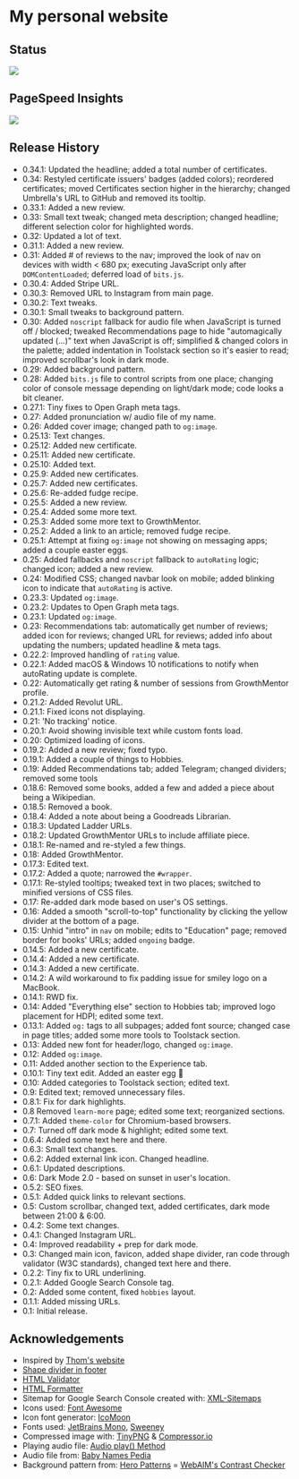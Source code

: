 # My personal website 

## Status 

![](https://img.shields.io/uptimerobot/status/m788095896-cdb18b31195bf8751e8346af)

## PageSpeed Insights

![](https://user-images.githubusercontent.com/6877391/119057749-57f46200-b9cd-11eb-97d8-96664bdd0281.png)

## Release History

- 0.34.1: Updated the headline; added a total number of certificates.
- 0.34: Restyled certificate issuers' badges (added colors); reordered certificates; moved Certificates section higher in the hierarchy; changed Umbrella's URL to GitHub and removed its tooltip.
- 0.33.1: Added a new review.
- 0.33: Small text tweak; changed meta description; changed headline; different selection color for highlighted words.
- 0.32: Updated a lot of text.
- 0.31.1: Added a new review.
- 0.31: Added # of reviews to the nav; improved the look of nav on devices with width < 680 px; executing JavaScript only after `DOMContentLoaded`; deferred load of `bits.js`.
- 0.30.4: Added Stripe URL. 
- 0.30.3: Removed URL to Instagram from main page.
- 0.30.2: Text tweaks.
- 0.30.1: Small tweaks to background pattern.
- 0.30: Added `noscript` fallback for audio file when JavaScript is turned off / blocked; tweaked Recommendations page to hide "automagically updated (...)" text when JavaScript is off; simplified & changed colors in the palette; added indentation in Toolstack section so it's easier to read; improved scrollbar's look in dark mode.
- 0.29: Added background pattern. 
- 0.28: Added `bits.js` file to control scripts from one place; changing color of console message depending on light/dark mode; code looks a bit cleaner.
- 0.27.1: Tiny fixes to Open Graph meta tags.
- 0.27: Added pronunciation w/ audio file of my name. 
- 0.26: Added cover image; changed path to `og:image`.
- 0.25.13: Text changes.
- 0.25.12: Added new certificate.
- 0.25.11: Added new certificate.
- 0.25.10: Added text.
- 0.25.9: Added new certificates.
- 0.25.7: Added new certificates.
- 0.25.6: Re-added fudge recipe.
- 0.25.5: Added a new review.
- 0.25.4: Added some more text.
- 0.25.3: Added some more text to GrowthMentor.
- 0.25.2: Added a link to an article; removed fudge recipe.
- 0.25.1: Attempt at fixing `og:image` not showing on messaging apps; added a couple easter eggs.
- 0.25: Added fallbacks and `noscript` fallback to `autoRating` logic; changed icon; added a new review.
- 0.24: Modified CSS; changed navbar look on mobile; added blinking icon to indicate that `autoRating` is active.
- 0.23.3: Updated `og:image`. 
- 0.23.2: Updates to Open Graph meta tags.
- 0.23.1: Updated `og:image`. 
- 0.23: Recommendations tab: automatically get number of reviews; added icon for reviews; changed URL for reviews; added info about updating the numbers; updated headline & meta tags.
- 0.22.2: Improved handling of `rating` value.
- 0.22.1: Added macOS & Windows 10 notifications to notify when autoRating update is complete. 
- 0.22: Automatically get rating & number of sessions from GrowthMentor profile. 
- 0.21.2: Added Revolut URL.
- 0.21.1: Fixed icons not displaying.
- 0.21: 'No tracking' notice.
- 0.20.1: Avoid showing invisible text while custom fonts load. 
- 0.20: Optimized loading of icons.
- 0.19.2: Added a new review; fixed typo.
- 0.19.1: Added a couple of things to Hobbies.
- 0.19: Added Recommendations tab; added Telegram; changed dividers; removed some tools 
- 0.18.6: Removed some books, added a few and added a piece about being a Wikipedian.
- 0.18.5: Removed a book.
- 0.18.4: Added a note about being a Goodreads Librarian.
- 0.18.3: Updated Ladder URLs.
- 0.18.2: Updated GrowthMentor URLs to include affiliate piece. 
- 0.18.1: Re-named and re-styled a few things.
- 0.18: Added GrowthMentor.
- 0.17.3: Edited text.
- 0.17.2: Added a quote; narrowed the `#wrapper`.
- 0.17.1: Re-styled tooltips; tweaked text in two places; switched to minified versions of CSS files.
- 0.17: Re-added dark mode based on user's OS settings.
- 0.16: Added a smooth "scroll-to-top" functionality by clicking the yellow divider at the bottom of a page.
- 0.15: Unhid "intro" in `nav` on mobile; edits to "Education" page; removed border for books' URLs; added `ongoing` badge.  
- 0.14.5: Added a new certificate. 
- 0.14.4: Added a new certificate. 
- 0.14.3: Added a new certificate. 
- 0.14.2: A wild workaround to fix padding issue for smiley logo on a MacBook.
- 0.14.1: RWD fix.
- 0.14: Added "Everything else" section to Hobbies tab; improved logo placement for HDPI; edited some text.
- 0.13.1: Added `og:` tags to all subpages; added font source; changed case in page titles; added some more tools to Toolstack section.
- 0.13: Added new font for header/logo, changed `og:image`. 
- 0.12: Added `og:image`.
- 0.11: Added another section to the Experience tab.
- 0.10.1: Tiny text edit. Added an easter egg 👀
- 0.10: Added categories to Toolstack section; edited text.
- 0.9: Edited text; removed unnecessary files.
- 0.8.1: Fix for dark highlights.
- 0.8 Removed `learn-more` page; edited some text; reorganized sections.
- 0.7.1: Added `theme-color` for Chromium-based browsers.
- 0.7: Turned off dark mode & highlight; edited some text.
- 0.6.4: Added some text here and there.
- 0.6.3: Small text changes.
- 0.6.2: Added external link icon. Changed headline.
- 0.6.1: Updated descriptions. 
- 0.6: Dark Mode 2.0 - based on sunset in user's location.
- 0.5.2: SEO fixes.
- 0.5.1: Added quick links to relevant sections.
- 0.5: Custom scrollbar, changed text, added certificates, dark mode between 21:00 & 6:00.
- 0.4.2: Some text changes.
- 0.4.1: Changed Instagram URL.
- 0.4: Improved readability + prep for dark mode.
- 0.3: Changed main icon, favicon, added shape divider, ran code through validator (W3C standards), changed text here and there.
- 0.2.2: Tiny fix to URL underlining.
- 0.2.1: Added Google Search Console tag.
- 0.2: Added some content, fixed `hobbies` layout.
- 0.1.1: Added missing URLs.
- 0.1: Initial release.

## Acknowledgements

- Inspired by [Thom's website](https://www.thomkrupa.com/)
- [Shape divider in footer](https://www.shapedivider.app/)
- [HTML Validator](https://www.freeformatter.com/html-validator.html)
- [HTML Formatter](https://webformatter.com/html)
- Sitemap for Google Search Console created with: [XML-Sitemaps](https://www.xml-sitemaps.com/)
- Icons used: [Font Awesome](https://fontawesome.com/)
- Icon font generator: [IcoMoon](https://icomoon.io/)
- Fonts used: [JetBrains Mono](https://www.jetbrains.com/lp/mono/), [Sweeney](https://pixlr.com/stock/details/100400577-sweeney-font-family/)
- Compressed image with: [TinyPNG](https://tinypng.com/) & [Compressor.io](https://compressor.io/)
- Playing audio file: [Audio play() Method](https://www.w3schools.com/jsref/met_audio_play.asp)
- Audio file from: [Baby Names Pedia](https://www.babynamespedia.com/pronounce/Kuba)
- Background pattern from: [Hero Patterns](http://www.heropatterns.com/)
= [WebAIM's Contrast Checker](https://webaim.org/resources/contrastchecker/)